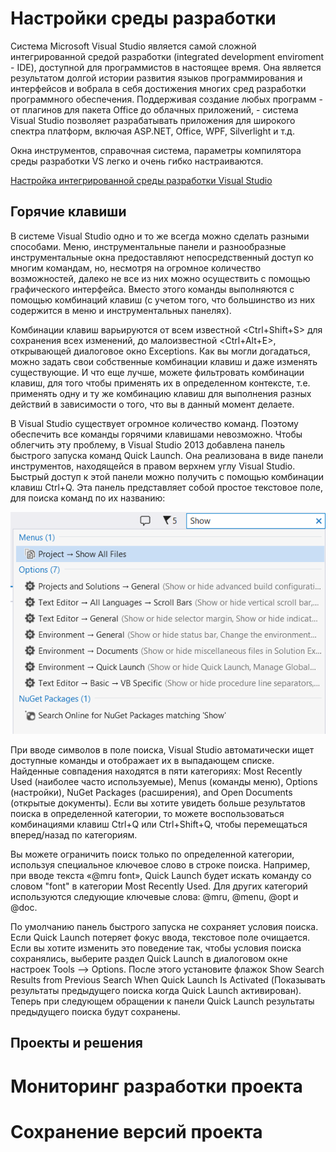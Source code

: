# Настройки среды разработки
Система Microsoft Visual Studio является самой сложной интегрированной средой разработки (integrated development enviroment - IDE), доступной для программистов в настоящее время. Она является результатом долгой истории развития языков программирования и интерфейсов и вобрала в себя достижения многих сред разработки программного обеспечения. Поддерживая создание любых программ - от плагинов для пакета Office до облачных приложений, - система Visual Studio позволяет разрабатывать приложения для широкого спектра платформ, включая ASP.NET, Office, WPF, Silverlight и т.д. 

Окна инструментов, справочная система, параметры компилятора среды разработки VS легко и очень гибко настраиваются.

[Настройка интегрированной среды разработки Visual Studio](https://learn.microsoft.com/ru-ru/visualstudio/ide/personalizing-the-visual-studio-ide?view=vs-2022)

## Горячие клавиши
В системе Visual Studio одно и то же всегда можно сделать разными способами. Меню, инструментальные панели и разнообразные инструментальные окна предоставляют непосредственный доступ ко многим командам, но, несмотря на огромное количество возможностей, далеко не все из них можно осуществить с помощью графического интерфейса. Вместо этого команды выполняются с помощью комбинаций клавиш (с учетом того, что большинство из них содержится в меню и инструментальных панелях).

Комбинации клавиш варьируются от всем известной <Ctrl+Shift+S> для сохранения всех изменений, до малоизвестной <Ctrl+Alt+E>, открывающей диалоговое окно Exceptions. Как вы могли догадаться, можно задать свои собственные комбинации клавиш и даже изменять существующие. И что еще лучше, можете фильтровать комбинации клавиш, для того чтобы применять их в определенном контексте, т.е. применять одну и ту же комбинацию клавиш для выполнения разных действий в зависимости о того, что вы в данный момент делаете.

В Visual Studio существует огромное количество команд. Поэтому обеспечить все команды горячими клавишами невозможно. Чтобы облегчить эту проблему, в Visual Studio 2013 добавлена панель быстрого запуска команд Quick Launch. Она реализована в виде панели инструментов, находящейся в правом верхнем углу Visual Studio. Быстрый доступ к этой панели можно получить с помощью комбинации клавиш Ctrl+Q. Эта панель представляет собой простое текстовое поле, для поиска команд по их названию:

![](https://github.com/plyusninaEV/PM05/blob/main/file/pictures/img48248.png)

При вводе символов в поле поиска, Visual Studio автоматически ищет доступные команды и отображает их в выпадающем списке. Найденные совпадения находятся в пяти категориях: Most Recently Used (наиболее часто используемые), Menus (команды меню), Options (настройки), NuGet Packages (расширения), and Open Documents (открытые документы). Если вы хотите увидеть больше результатов поиска в определенной категории, то можете воспользоваться комбинациями клавиш Ctrl+Q или Ctrl+Shift+Q, чтобы перемещаться вперед/назад по категориям.

Вы можете ограничить поиск только по определенной категории, используя специальное ключевое слово в строке поиска. Например, при вводе текста «@mru font», Quick Launch будет искать команду со словом "font" в категории Most Recently Used. Для других категорий используются следующие ключевые слова: @mru, @menu, @opt и @doc.

По умолчанию панель быстрого запуска не сохраняет условия поиска. Если Quick Launch потеряет фокус ввода, текстовое поле очищается. Если вы хотите изменить это поведение так, чтобы условия поиска сохранялись, выберите раздел Quick Launch в диалоговом окне настроек Tools --> Options. После этого установите флажок Show Search Results from Previous Search When Quick Launch Is Activated (Показывать результаты предыдущего поиска когда Quick Launch активирован). Теперь при следующем обращении к панели Quick Launch результаты предыдущего поиска будут сохранены.

## Проекты и решения

# Мониторинг разработки проекта 

# Сохранение версий проекта

